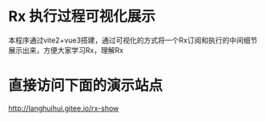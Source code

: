 # Rx 执行过程可视化展示

本程序通过vite2+vue3搭建，通过可视化的方式将一个Rx订阅和执行的中间细节展示出来，方便大家学习Rx，理解Rx

# 直接访问下面的演示站点

http://langhuihui.gitee.io/rx-show